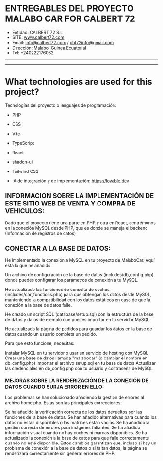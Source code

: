 # ENTREGABLES DEL PROYECTO MALABO CAR FOR CALBERT 72

* Entidad: CALBERT 72 S.L
* SITE: www.calbert72.com
* Email: info@calbert72.com / cbt72info@gmail.com
* Dirección: Malabo, Guinea Ecuatorial
* Tel: +240222176082
______________________________________________________________________
______________________________________________________________________  

# What technologies are used for this project?

Tecnologías del proyecto o lenguajes de programación:

- PHP
- CSS
- Vite
- TypeScript
- React
- shadcn-ui
- Tailwind CSS

- IA de integración y de implementación: https://lovable.dev

## INFORMACION SOBRE LA IMPLEMENTACIÓN DE ESTE SITIO WEB DE VENTA Y COMPRA DE VEHICULOS:

Dado que el proyecto tiene una parte en PHP y otra en React, centrémonos en la conexión MySQL desde PHP, que es donde se maneja el backend (Información de registros de datos)

## CONECTAR A LA BASE DE DATOS:

He implementado la conexión a MySQL en tu proyecto de MalaboCar. Aquí está lo que he añadido:

Un archivo de configuración de la base de datos (includes/db_config.php) donde puedes configurar los parámetros de conexión a tu MySQL.

He actualizado las funciones de consulta de coches (includes/car_functions.php) para que obtengan los datos desde MySQL, manteniendo la compatibilidad con los datos estáticos en caso de que la conexión a la base de datos falle.

He creado un script SQL (database/setup.sql) con la estructura de la base de datos y datos de ejemplo que puedes importar en tu servidor MySQL.

He actualizado la página de pedidos para guardar los datos en la base de datos cuando un usuario completa un pedido.

Para que esto funcione, necesitas:

Instalar MySQL en tu servidor o usar un servicio de hosting con MySQL
Crear una base de datos llamada "malabocar" (o cambiar el nombre en db_config.php)
Importar el archivo setup.sql en tu base de datos
Actualizar las credenciales en db_config.php con tu usuario y contraseña de MySQL

### MEJORAS SOBRE LA RENDERIZACIÓN DE LA CONEXIÓN DE DATOS CUANDO SURJA ERROR EN ELLO:

Los problemas se han solucionado añadiendo la gestión de errores al archivo home.php. Estas son las principales correcciones:

Se ha añadido la verificación correcta de los datos devueltos por las funciones de la base de datos.
Se han añadido alternativas para cuando los datos no están disponibles o las matrices están vacías.
Se ha añadido la gestión correcta de errores para imágenes faltantes.
Se ha añadido información visual cuando no hay coches ni marcas disponibles.
Se ha actualizado la conexión a la base de datos para que falle correctamente cuando no esté disponible.
Estos cambios garantizan que, incluso si hay un problema de conexión a la base de datos o si faltan datos, la página se renderizará correctamente sin generar errores de PHP.




